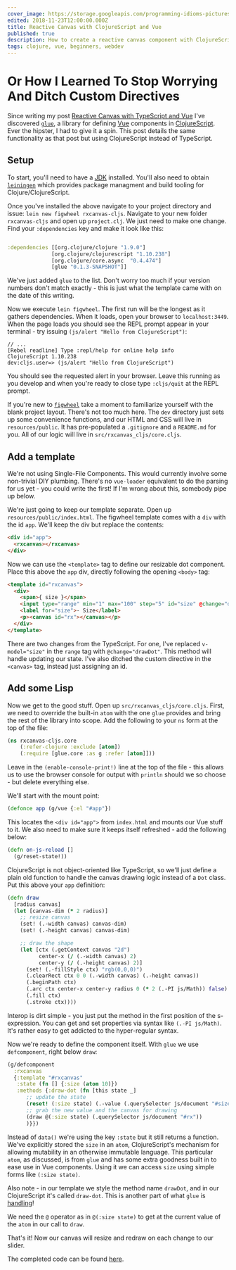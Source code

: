 ```yaml
---
cover_image: https://storage.googleapis.com/programming-idioms-pictures/idiom/149/princess-lisp.png
edited: 2018-11-23T12:00:00.000Z
title: Reactive Canvas with ClojureScript and Vue
published: true
description: How to create a reactive canvas component with ClojureScript and Vue
tags: clojure, vue, beginners, webdev
---
```

# Or How I Learned To Stop Worrying And Ditch Custom Directives

Since writing my post [Reactive Canvas with TypeScript and Vue](https://dev.to/deciduously/reactive-canvas-with-typescript-and-vue-1ne9) I've discovered [`glue`](https://github.com/Gonzih/glue), a library for defining [Vue](https://vuejs.org/) components in [ClojureScript](https://clojurescript.org/).  Ever the hipster, I had to give it a spin.  This post details the same functionality as that post but using ClojureScript instead of TypeScript.

## Setup

To start, you'll need to have a [JDK](https://openjdk.java.net/install/) installed.  You'll also need to obtain [`leiningen`](https://leiningen.org/) which provides package managment and build tooling for Clojure/ClojureScript.

Once you've installed the above navigate to your project directory and issue: `lein new figwheel rxcanvas-cljs`.  Navigate to your new folder `rxcanvas-cljs` and open up `project.clj`.  We just need to make one change.  Find your `:dependencies` key and make it look like this:

```clojure

:dependencies [[org.clojure/clojure "1.9.0"]
              [org.clojure/clojurescript "1.10.238"]
              [org.clojure/core.async  "0.4.474"]
              [glue "0.1.3-SNAPSHOT"]]
```

We've just added `glue` to the list.  Don't worry too much if your version numbers don't match exactly - this is just what the template came with on the date of this writing.

Now we execute `lein figwheel`.  The first run will be the longest as it gathers dependencies.  When it loads, open your browser to `localhost:3449`.  When the page loads you should see the REPL prompt appear in your terminal - try issuing `(js/alert "Hello from ClojureScript")`:

```
// ...
[Rebel readline] Type :repl/help for online help info
ClojureScript 1.10.238
dev:cljs.user=> (js/alert "Hello from ClojureScript")
```

You should see the requested alert in your browser.  Leave this running as you develop and when you're ready to close type `:cljs/quit` at the REPL prompt.

If you're new to [`figwheel`](https://figwheel.org/) take a moment to familiarize yourself with the blank project layout.  There's not too much here.  The `dev` directory just sets up some convenience functions, and our HTML and CSS will live in `resources/public`.  It has pre-populated a `.gitignore` and a `README.md` for you.  All of our logic will live in `src/rxcanvas_cljs/core.cljs`.

## Add a template

We're not using Single-File Components.   This would currently involve some non-trivial DIY plumbing.  There's no `vue-loader` equivalent to do the parsing for us yet - you could write the first!  If I'm wrong about this, somebody pipe up below.

We're just going to keep our template separate.  Open up `resources/public/index.html`.  The figwheel template comes with a `div` with the id `app`.  We'll keep the div but replace the contents:

```html
<div id="app">
  <rxcanvas></rxcanvas>
</div>
```

Now we can use the `<template>` tag to define our resizable dot component.  Place this above the `app` div, directly following the opening `<body>` tag:

```html
<template id="rxcanvas">
  <div>
    <span>{ size }</span>
    <input type="range" min="1" max="100" step="5" id="size" @change="drawDot">
    <label for="size">- Size</label>
    <p><canvas id="rx"></canvas></p>
  </div>
</template>
```

There are two changes from the TypeScript.  For one, I've replaced `v-model="size"` in the `range` tag with `@change="drawDot"`.  This method will handle updating our state.  I've also ditched the custom directive in the `<canvas>` tag, instead just assigning an id.

## Add some Lisp

Now we get to the good stuff.  Open up `src/rxcanvas_cljs/core.cljs`.  First, we need to override the built-in `atom` with the one `glue` provides and bring the rest of the library into scope.  Add the following to your `ns` form at the top of the file:

```clojure
(ns rxcanvas-cljs.core
    (:refer-clojure :exclude [atom])
    (:require [glue.core :as g :refer [atom]]))
```

Leave in the `(enable-console-print!)` line at the top of the file - this allows us to use the browser console for output with `println` should we so choose - but delete everything else.

We'll start with the mount point:

```clojure
(defonce app (g/vue {:el "#app"})
```

This locates the `<div id="app">` from `index.html` and mounts our Vue stuff to it.  We also need to make sure it keeps itself refreshed - add the following below:

```clojure
(defn on-js-reload []
  (g/reset-state!))
```

ClojureScript is not object-oriented like TypeScript, so we'll just define a plain old function to handle the canvas drawing logic instead of a `Dot` class.  Put this above your `app` definition:

```clojure
(defn draw
  [radius canvas]
  (let [canvas-dim (* 2 radius)]
    ;; resize canvas
    (set! (.-width canvas) canvas-dim)
    (set! (.-height canvas) canvas-dim)

    ;; draw the shape
    (let [ctx (.getContext canvas "2d")
          center-x (/ (.-width canvas) 2)
          center-y (/ (.-height canvas) 2)]
      (set! (.-fillStyle ctx) "rgb(0,0,0)")
      (.clearRect ctx 0 0 (.-width canvas) (.-height canvas))
      (.beginPath ctx)
      (.arc ctx center-x center-y radius 0 (* 2 (.-PI js/Math)) false)
      (.fill ctx)
      (.stroke ctx))))
```

Interop is dirt simple - you just put the method in the first position of the s-expression.  You can get and set properties via syntax like `(.-PI js/Math)`.  It's rather easy to get addicted to the hyper-regular syntax.

Now we're ready to define the component itself.  With `glue` we use `defcomponent`, right below `draw`:

```clojure
(g/defcomponent
  :rxcanvas
  {:template "#rxcanvas"
   :state (fn [] {:size (atom 10)})
   :methods {:draw-dot (fn [this state _]
      ;; update the state
      (reset! (:size state) (.-value (.querySelector js/document "#size")))
      ;; grab the new value and the canvas for drawing
      (draw @(:size state) (.querySelector js/document "#rx"))
      )}})
```

Instead of `data()` we're using the key `:state` but it still returns a function.  We've explicitly stored the `size` in an `atom`, ClojureScript's mechanism for allowing mutability in an otherwise immutable language.  This particular `atom`, as discussed, is from `glue` and has some extra goodness built in to ease use in Vue components.  Using it we can access `size` using simple forms like `(:size state)`.

Also note - in our template we style the method name `drawDot`, and in our ClojureScript it's called `draw-dot`.  This is another part of what `glue` is [handling](https://github.com/Gonzih/glue/blob/8df738c2e6256b914998bb1537f85ff4bef2e4e5/src/glue/core.cljs#L50)!

We need the `@` operator as in `@(:size state)` to get at the current value of the `atom` in our call to `draw`.

That's it!  Now our canvas will resize and redraw on each change to our slider.

The completed code can be found [here](https://github.com/deciduously/rxcanvas-cljs).
